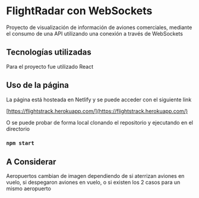 # FlightRadar con WebSockets

Proyecto de visualización de información de aviones comerciales, mediante el consumo de una API utilizando una conexión a través de WebSockets

## Tecnologías utilizadas

Para el proyecto fue utilizado React

## Uso de la página

La página está hosteada en Netlify y se puede acceder con el siguiente link

[https://flightstrack.herokuapp.com/](https://flightstrack.herokuapp.com/)

O se puede probar de forma local clonando el repositorio y ejecutando en el directorio

### `npm start`

## A Considerar

Aeropuertos cambian de imagen dependiendo de si aterrizan aviones en vuelo, si despegaron aviones en vuelo, o si existen los 2 casos para un mismo aeropuerto
